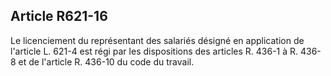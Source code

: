 Article R621-16
----
Le licenciement du représentant des salariés désigné en application de l'article
L. 621-4 est régi par les dispositions des articles R. 436-1 à R. 436-8 et de
l'article R. 436-10 du code du travail.
